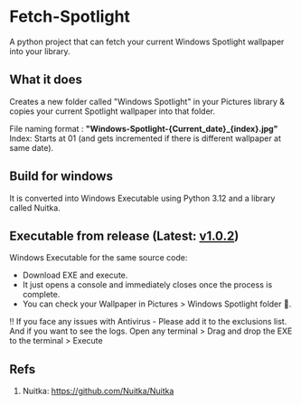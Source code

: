 # Fetch-Spotlight
A python project that can fetch your current Windows Spotlight wallpaper into your library.

## What it does
Creates a new folder called "Windows Spotlight" in your Pictures library & copies your current Spotlight wallpaper into that folder.

File naming format : **"Windows-Spotlight-{Current_date}_{index}.jpg"**  
Index: Starts at 01 (and gets incremented if there is different wallpaper at same date).
  
## Build for windows
It is converted into Windows Executable using Python 3.12 and a library called Nuitka.

## Executable from release (Latest: [v1.0.2](https://github.com/SeshuTarapatla/Fetch-Spotlight/releases/latest))
Windows Executable for the same source code:
* Download EXE and execute.
* It just opens a console and immediately closes once the process is complete.
* You can check your Wallpaper in Pictures > Windows Spotlight folder 📂.

‼️ If you face any issues with Antivirus - Please add it to the exclusions list.  
And if you want to see the logs. Open any terminal > Drag and drop the EXE to the terminal > Execute  

## Refs
1. Nuitka: https://github.com/Nuitka/Nuitka
